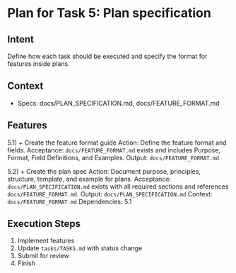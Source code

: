 # Plan for Task 5: Plan specification

## Intent
Define how each task should be executed and specify the format for features inside plans.

## Context
- Specs: docs/PLAN_SPECIFICATION.md, docs/FEATURE_FORMAT.md

## Features
5.1) + Create the feature format guide
   Action: Define the feature format and fields.
   Acceptance: `docs/FEATURE_FORMAT.md` exists and includes Purpose, Format, Field Definitions, and Examples.
   Output: `docs/FEATURE_FORMAT.md`

5.2) + Create the plan spec
   Action: Document purpose, principles, structure, template, and example for plans.
   Acceptance: `docs/PLAN_SPECIFICATION.md` exists with all required sections and references `docs/FEATURE_FORMAT.md`.
   Output: `docs/PLAN_SPECIFICATION.md`
   Context: `docs/FEATURE_FORMAT.md`
   Dependencies: 5.1


## Execution Steps
1) Implement features
2) Update `tasks/TASKS.md` with status change
3) Submit for review
4) Finish
